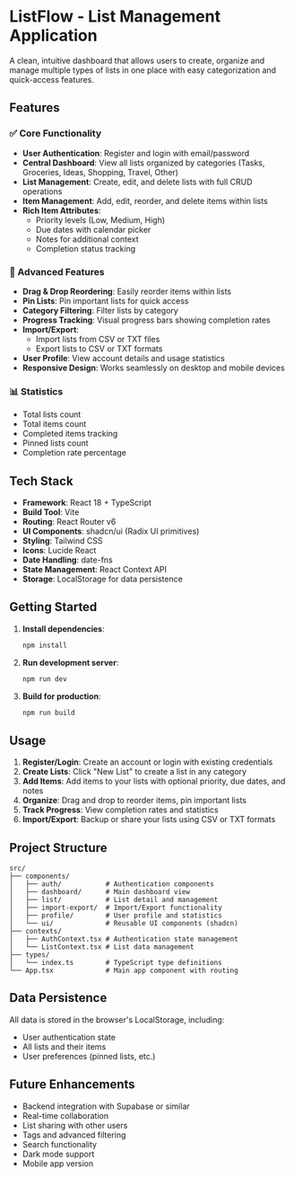 # ListFlow - List Management Application

A clean, intuitive dashboard that allows users to create, organize and manage multiple types of lists in one place with easy categorization and quick-access features.

## Features

### ✅ Core Functionality
- **User Authentication**: Register and login with email/password
- **Central Dashboard**: View all lists organized by categories (Tasks, Groceries, Ideas, Shopping, Travel, Other)
- **List Management**: Create, edit, and delete lists with full CRUD operations
- **Item Management**: Add, edit, reorder, and delete items within lists
- **Rich Item Attributes**: 
  - Priority levels (Low, Medium, High)
  - Due dates with calendar picker
  - Notes for additional context
  - Completion status tracking

### 🎯 Advanced Features
- **Drag & Drop Reordering**: Easily reorder items within lists
- **Pin Lists**: Pin important lists for quick access
- **Category Filtering**: Filter lists by category
- **Progress Tracking**: Visual progress bars showing completion rates
- **Import/Export**: 
  - Import lists from CSV or TXT files
  - Export lists to CSV or TXT formats
- **User Profile**: View account details and usage statistics
- **Responsive Design**: Works seamlessly on desktop and mobile devices

### 📊 Statistics
- Total lists count
- Total items count
- Completed items tracking
- Pinned lists count
- Completion rate percentage

## Tech Stack

- **Framework**: React 18 + TypeScript
- **Build Tool**: Vite
- **Routing**: React Router v6
- **UI Components**: shadcn/ui (Radix UI primitives)
- **Styling**: Tailwind CSS
- **Icons**: Lucide React
- **Date Handling**: date-fns
- **State Management**: React Context API
- **Storage**: LocalStorage for data persistence

## Getting Started

1. **Install dependencies**:
   ```bash
   npm install
   ```

2. **Run development server**:
   ```bash
   npm run dev
   ```

3. **Build for production**:
   ```bash
   npm run build
   ```

## Usage

1. **Register/Login**: Create an account or login with existing credentials
2. **Create Lists**: Click "New List" to create a list in any category
3. **Add Items**: Add items to your lists with optional priority, due dates, and notes
4. **Organize**: Drag and drop to reorder items, pin important lists
5. **Track Progress**: View completion rates and statistics
6. **Import/Export**: Backup or share your lists using CSV or TXT formats

## Project Structure

```
src/
├── components/
│   ├── auth/           # Authentication components
│   ├── dashboard/      # Main dashboard view
│   ├── list/           # List detail and management
│   ├── import-export/  # Import/Export functionality
│   ├── profile/        # User profile and statistics
│   └── ui/             # Reusable UI components (shadcn)
├── contexts/
│   ├── AuthContext.tsx # Authentication state management
│   └── ListContext.tsx # List data management
├── types/
│   └── index.ts        # TypeScript type definitions
└── App.tsx             # Main app component with routing
```

## Data Persistence

All data is stored in the browser's LocalStorage, including:
- User authentication state
- All lists and their items
- User preferences (pinned lists, etc.)

## Future Enhancements

- Backend integration with Supabase or similar
- Real-time collaboration
- List sharing with other users
- Tags and advanced filtering
- Search functionality
- Dark mode support
- Mobile app version
